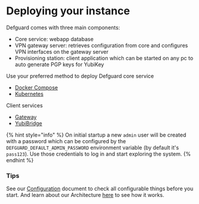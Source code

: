 # Deploying your instance

Defguard comes with three main components:

* Core service: webapp database
* VPN gateway server: retrieves configuration from core and configures VPN interfaces on the gateway server
* Provisioning station: client application which can be started on any pc to auto generate PGP keys for YubiKey

Use your preferred method to deploy Defguard core service

* [Docker Compose](docker-compose.md)
* [Kubernetes](kubernetes.md)

Client services

* [Gateway](gateway.md)
* [YubiBridge](../yubikey-provisioning.md)

{% hint style="info" %}
On initial startup a new `admin` user will be created with a password which can be configured by the `DEFGUARD_DEFAULT_ADMIN_PASSWORD` environment variable (by default it's `pass123`). Use those credentials to log in and start exploring the system.
{% endhint %}

### Tips

See our [Configuration](../../in-depth/environmental-variables-configuration.md) document to check all configurable things before you start. And learn about our Architecture [here](../../in-depth/architecture.md) to see how it works.
